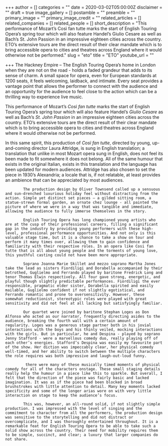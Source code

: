 +++
author = []
categories = ""
date = 2020-03-02T05:00:00Z
disclaimer = ""
draft = true
image_gallery = []
postamble = ""
preamble = ""
primary_image = ""
primary_image_credit = ""
related_articles = []
related_companies = []
related_people = []
short_description = "This performance of Mozart’s Così fan tutte marks the start of English Touring Opera’s spring tour which will also feature Handel’s Giulio Cesare as well as Bach’s St. John Passion in an impressive eighteen cities across the country. ETO’s extensive tours are the direct result of their clear mandate which is to bring accessible opera to cities and theatres across England where it would otherwise not be performed."
slug = "eto"
title = "ETO"
youtube_url = ""

+++
The Hackney Empire – The English Touring Opera’s home in London when they are not on the road - holds a faded grandeur that adds to its sense of charm. A small space for opera, even for European standards at 1200 seats, it feels welcoming, laidback, and intimate. Every seat provides a vantage point that allows the performer to connect with the audience and an opportunity for the audience to feel close to the action which can be a thrilling way to experience live music.

This performance of Mozart’s _Così fan tutte_ marks the start of English Touring Opera’s spring tour which will also feature Handel’s _Giulio Cesare_ as well as Bach’s _St. John Passion_ in an impressive eighteen cities across the country. ETO’s extensive tours are the direct result of their clear mandate which is to bring accessible opera to cities and theatres across England where it would otherwise not be performed.

In this same spirit, this production of _Così fan tutte_, directed by young, up-and-coming director Laura Attridge, is sung in English translation; a translation that unlike in most Mozart opera sung in English, does not feel its been made to fit somewhere it does not belong. All of the same humour that exists in the original Italian, exists in this translation and the language has been updated for modern audiences. Attridge has also chosen to set the piece in 1930’s Alexandria; a locale that is, if not relatable, at least provides an ambience that can be appreciated by most audiences.

          	The production design by Oliver Townsend called up a sensuous and sun-drenched luxurious holiday feel without distracting from the action. Simple yet distinct set pieces – a gilded sitting room, a statue-strewn formal garden, an ornate chez lounge - all painted the picture of where we were in a way that was tangible and immediate, allowing the audience to fully immerse themselves in the story.

          	English Touring Opera has long championed young artists who are at the cusp of their professional careers, filling a significant gap in the industry by providing young performers with these high-level, professional performance opportunities. And not only is this valuable stage time, but it is a chance to take a show on tour and perform it many times over, allowing them to gain confidence and familiarity with their respective roles. In an opera like Cosi fan tutte that is all about young people and the torments of young love, this youthful casting could not have been more appropriate.

          	Soprano Joanna Marie Skillet and mezzo soprano Martha Jones take the lead as sisters Fiordiligi and Dorabella accompanied by their betrothed, Guglielmo and Ferrando played by baritone Fredrick Long and tenor Thomas Elwin respectively. All four gave strong, energetic, and playful though slightly predictable performances. Fiordiligi the ever responsible, pragmatic elder sister, Dorabella spirited and easily mailable, Guglielmo confident if not slightly egotistical, and Ferrando romantic and prone to oversensitivity. However, these somewhat reductionist, stereotypic roles were played with great sensitivity and did not feel at all lacking but satisfyingly familiar.

          	Our quartet were joined by baritone Stephan Loges as Don Alfonso who acted as our narrator, frequently directing asides to the audience, breaking the fourth wall with a certain amount of regularity. Loges was a generous stage partner both in his jovial interactions with the boys and his thinly veiled, mocking interactions with the girls. But in particular, he and Despina - played by soprano Jenny Stafford - were a marvellous comedy duo, really playing off of each other’s energies. Stafford’s Despina was easily my favourite part of the show. Her diction was impeccably clear, her physical comedy well-timed, and her ability to switch between the multiple characters the role requires was both impressive and laugh-out-loud funny.

          	 there were many of these musically timed moments of physical comedy for all of the characters onstage. These small staging details really help the humour in a piece like this to sparkle. But overall, I felt that the direction of the piece was fairly basic and lacked imagination. It was as if the piece had been blocked in broad brushstrokes with little attention to detail. Many key moments lacked specificity and some of the longer arias wore on with very little interaction on stage to keep the audience’s focus.

          	This was, however, an all-round solid, if not slightly simple production. I was impressed with the level of singing and the commitment to character from all the performers, the production design was sensitive to the storytelling and did not distract or overcomplicate, and I was thoroughly entertained throughout. It is a remarkable feat for English Touring Opera to be able to take such a solid show across the country. Their need for mobility requires them to be simple, succinct, and clear; a luxury that larger companies do not share.